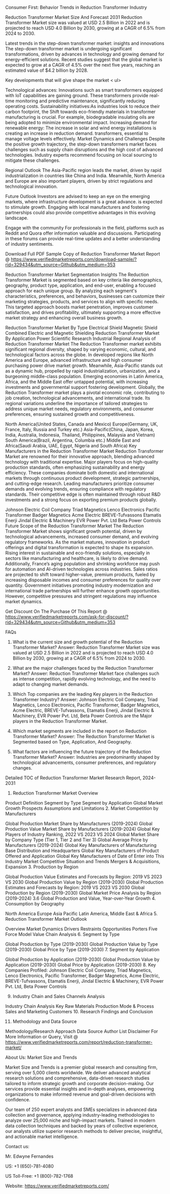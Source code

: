Consumer First: Behavior Trends in Reduction Transformer Industry


Reduction Transformer Market Size And Forecast 2031
Reduction Transformer Market size was valued at USD 2.5 Billion in 2022 and is projected to reach USD 4.0 Billion by 2030, growing at a CAGR of 6.5% from 2024 to 2030.

Latest trends in the step-down transformer market: insights and innovations
The step-down transformer market is undergoing significant transformations, driven by advances in technology and growing demand for energy-efficient solutions. Recent studies suggest that the global market is expected to grow at a CAGR of 4.5% over the next five years, reaching an estimated value of $4.2 billion by 2028.

Key developments that will give shape the market
< ul>

Technological advances: Innovations such as smart transformers equipped with IoT capabilities are gaining ground. These transformers provide real-time monitoring and predictive maintenance, significantly reducing operating costs.
Sustainability initiatives:As industries look to reduce their carbon footprint, the Shift towards eco-friendly materials in transformer manufacturing is crucial. For example, biodegradable insulating oils are being adopted to minimize environmental impact.
Increasing demand for renewable energy: The increase in solar and wind energy installations is creating an increase in reduction demand. transformers, essential to manage voltage levels effectively.
Market Dynamics and Challenges
Despite the positive growth trajectory, the step-down transformers market faces challenges such as supply chain disruptions and the high cost of advanced technologies. Industry experts recommend focusing on local sourcing to mitigate these challenges.

Regional Outlook
The Asia-Pacific region leads the market, driven by rapid industrialization in countries like China and India. Meanwhile, North America and Europe are also important players, driven by strict regulations and technological innovation.

Future Outlook
Investors are advised to keep an eye on the emerging markets, where infrastructure development is a great advance. is expected to stimulate growth. Engaging with local manufacturers and fostering partnerships could also provide competitive advantages in this evolving landscape.

Engage with the community
For professionals in the field, platforms such as Reddit and Quora offer information valuable and discussions. Participating in these forums can provide real-time updates and a better understanding of industry sentiments.

Download Full PDF Sample Copy of Reduction Transformer Market Report @ https://www.verifiedmarketreports.com/download-sample/?rid=329434&utm_source=Github&utm_medium=353

Reduction Transformer Market Segmentation Insights
The Reduction Transformer Market is segmented based on key criteria like demographics, geography, product type, application, and end-user, enabling a focused approach for each unique group. By analyzing each segment's characteristics, preferences, and behaviors, businesses can customize their marketing strategies, products, and services to align with specific needs. This targeted approach boosts market penetration, improves customer satisfaction, and drives profitability, ultimately supporting a more effective market strategy and enhancing overall business growth.

Reduction Transformer Market By Type
Electrical Shield
Magnetic Shield
Combined Electric and Magnetic Shielding
Reduction Transformer Market By Application
Power
Scientific Research
Industrial
Regional Analysis of Reduction Transformer Market
The Reduction Transformer market exhibits significant regional diversity, shaped by varying economic, cultural, and technological factors across the globe. In developed regions like North America and Europe, advanced infrastructure and high consumer purchasing power drive market growth. Meanwhile, Asia-Pacific stands out as a dynamic hub, propelled by rapid industrialization, urbanization, and a burgeoning middle-class population. Emerging economies in Latin America, Africa, and the Middle East offer untapped potential, with increasing investments and governmental support fostering development. Globally, the Reduction Transformer market plays a pivotal economic role, contributing to job creation, technological advancements, and international trade. Its regional variations underline the importance of tailored strategies to address unique market needs, regulatory environments, and consumer preferences, ensuring sustained growth and competitiveness.

North America(United States, Canada and Mexico)
Europe(Germany, UK, France, Italy, Russia and Turkey etc.)
Asia-Pacific(China, Japan, Korea, India, Australia, Indonesia, Thailand, Philippines, Malaysia and Vietnam)
South America(Brazil, Argentina, Columbia etc.)
Middle East and Africa(Saudi Arabia, UAE, Egypt, Nigeria and South Africa)
Key Manufacturers in the Reduction Transformer Market
Reduction Transformer Market are renowned for their innovative approach, blending advanced technology with traditional expertise. Major players focus on high-quality production standards, often emphasizing sustainability and energy efficiency. These companies dominate both domestic and international markets through continuous product development, strategic partnerships, and cutting-edge research. Leading manufacturers prioritize consumer demands and evolving trends, ensuring compliance with regulatory standards. Their competitive edge is often maintained through robust R&D investments and a strong focus on exporting premium products globally.

Johnson Electric Coil Company
Triad Magnetics
Lenco Electronics
Pacific Transformer
Badger Magnetics
Acme Electric
BREVE-Tufvassons
Etamatis Enerji
Jindal Electric & Machinery
EVR Power Pvt. Ltd
Beta Power Controls
Future Scope of the Reduction Transformer Market
The Reduction Transformer Market shows significant growth potential, driven by technological advancements, increased consumer demand, and evolving regulatory frameworks. As the market matures, innovation in product offerings and digital transformation is expected to shape its expansion. Rising interest in sustainable and eco-friendly solutions, especially in sectors like manufacturing and healthcare, is likely to drive demand. Additionally, France’s aging population and shrinking workforce may push for automation and AI-driven technologies across industries. Sales ratios are projected to shift toward higher-value, premium products, fueled by increasing disposable incomes and consumer preferences for quality over quantity. Government initiatives promoting industry modernization and international trade partnerships will further enhance growth opportunities. However, competitive pressures and stringent regulations may influence market dynamics.

Get Discount On The Purchase Of This Report @ https://www.verifiedmarketreports.com/ask-for-discount/?rid=329434&utm_source=Github&utm_medium=353

FAQs
1. What is the current size and growth potential of the Reduction Transformer Market?
Answer: Reduction Transformer Market size was valued at USD 2.5 Billion in 2022 and is projected to reach USD 4.0 Billion by 2030, growing at a CAGR of 6.5% from 2024 to 2030.

2. What are the major challenges faced by the Reduction Transformer Market?
Answer: Reduction Transformer Market face challenges such as intense competition, rapidly evolving technology, and the need to adapt to changing market demands.

3. Which Top companies are the leading Key players in the Reduction Transformer Industry?
Answer: Johnson Electric Coil Company, Triad Magnetics, Lenco Electronics, Pacific Transformer, Badger Magnetics, Acme Electric, BREVE-Tufvassons, Etamatis Enerji, Jindal Electric & Machinery, EVR Power Pvt. Ltd, Beta Power Controls are the Major players in the Reduction Transformer Market.

4. Which market segments are included in the report on Reduction Transformer Market?
Answer: The Reduction Transformer Market is Segmented based on Type, Application, And Geography.

5. What factors are influencing the future trajectory of the Reduction Transformer Market?
Answer: Industries are predominantly shaped by technological advancements, consumer preferences, and regulatory changes.

Detailed TOC of Reduction Transformer Market Research Report, 2024-2031
1. Reduction Transformer Market Overview

Product Definition
Segment by Type
Segment by Application
Global Market Growth Prospects
Assumptions and Limitations
2. Market Competition by Manufacturers

Global Production Market Share by Manufacturers (2019-2024)
Global Production Value Market Share by Manufacturers (2019-2024)
Global Key Players of Industry Ranking, 2022 VS 2023 VS 2024
Global Market Share by Company Type (Tier 1, Tier 2 and Tier 3)
Global Average Price by Manufacturers (2019-2024)
Global Key Manufacturers of Manufacturing Base Distribution and Headquarters
Global Key Manufacturers of Product Offered and Application
Global Key Manufacturers of Date of Enter into This Industry
Market Competitive Situation and Trends
Mergers & Acquisitions, Expansion
3. Production by Region

Global Production Value Estimates and Forecasts by Region: 2019 VS 2023 VS 2030
Global Production Value by Region (2019-2030)
Global Production Estimates and Forecasts by Region: 2019 VS 2023 VS 2030
Global Production by Region (2019-2030)
Global Market Price Analysis by Region (2019-2024) 3.6 Global Production and Value, Year-over-Year Growth
4. Consumption by Geography

North America
Europe
Asia Pacific
Latin America, Middle East & Africa
5. Reduction Transformer Market Outlook

Overview
Market Dynamics
Drivers
Restraints
Opportunities
Porters Five Force Model
Value Chain Analysis 
6. Segment by Type

Global Production by Type (2019-2030)
Global Production Value by Type (2019-2030)
Global Price by Type (2019-2030)
7. Segment by Application

Global Production by Application (2019-2030)
Global Production Value by Application (2019-2030)
Global Price by Application (2019-2030)
8. Key Companies Profiled: Johnson Electric Coil Company, Triad Magnetics, Lenco Electronics, Pacific Transformer, Badger Magnetics, Acme Electric, BREVE-Tufvassons, Etamatis Enerji, Jindal Electric & Machinery, EVR Power Pvt. Ltd, Beta Power Controls

9. Industry Chain and Sales Channels Analysis

Industry Chain Analysis
Key Raw Materials
Production Mode & Process
Sales and Marketing
Customers
10. Research Findings and Conclusion

11. Methodology and Data Source

Methodology/Research Approach
Data Source
Author List
Disclaimer
For More Information or Query, Visit @ https://www.verifiedmarketreports.com/report/reduction-transformer-market/

About Us: Market Size and Trends

Market Size and Trends is a premier global research and consulting firm, serving over 5,000 clients worldwide. We deliver advanced analytical research solutions and comprehensive, data-driven research studies tailored to inform strategic growth and corporate decision-making. Our services provide essential insights and in-depth analyses, empowering organizations to make informed revenue and goal-driven decisions with confidence.

Our team of 250 expert analysts and SMEs specializes in advanced data collection and governance, applying industry-leading methodologies to analyze over 25,000 niche and high-impact markets. Trained in modern data collection techniques and backed by years of collective experience, our analysts utilize superior research methods to deliver precise, insightful, and actionable market intelligence.

Contact us:

Mr. Edwyne Fernandes

US: +1 (650)-781-4080

US Toll-Free: +1 (800)-782-1768

Website: https://www.verifiedmarketreports.com/

